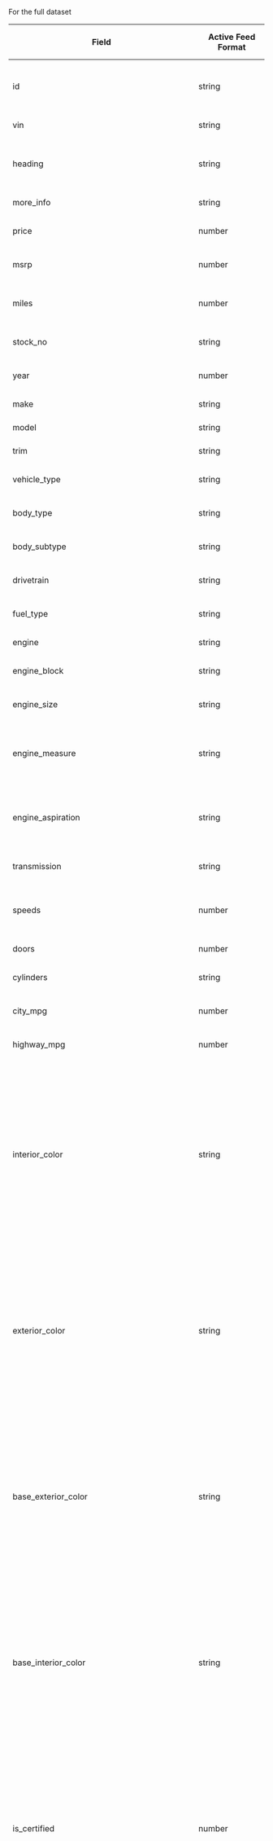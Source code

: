 For the full dataset

|Field                                                                                                                                                                                                                                       |Active Feed Format           |History Feed Format|Length              |Source       |Description                                                                                                                                                                                                                                                                                                                                                                                                               |Available Since|
|--------------------------------------------------------------------------------------------------------------------------------------------------------------------------------------------------------------------------------------------|-----------------------------|-------------------|--------------------|-------------|--------------------------------------------------------------------------------------------------------------------------------------------------------------------------------------------------------------------------------------------------------------------------------------------------------------------------------------------------------------------------------------------------------------------------|---------------|
|id                                                                                                                                                                                                                                          |string                       |string             |64                  |MC Generated |This is a GUID and unique in the feed. In History feed VIN number is prefixed                                                                                                                                                                                                                                                                                                                                             |Jan 15         |
|vin                                                                                                                                                                                                                                         |string                       |string             |17                  |MC Scraped   |17 char long VIN of the car                                                                                                                                                                                                                                                                                                                                                                                               |Jan 15         |
|heading                                                                                                                                                                                                                                     |string                       |string             |256                 |MC Scraped   |The car heading as listed on the inventory page of the dealer website                                                                                                                                                                                                                                                                                                                                                     |Jan 15         |
|more_info                                                                                                                                                                                                                                   |string                       |string             |1024                |MC Scraped   |The listing details page url                                                                                                                                                                                                                                                                                                                                                                                              |Jan 15         |
|price                                                                                                                                                                                                                                       |number                       |number             |12                  |MC Scraped   |The car price as listed on the website                                                                                                                                                                                                                                                                                                                                                                                    |Jan 15         |
|msrp                                                                                                                                                                                                                                        |number                       |number             |12                  |MC Scraped   |The car retail price as listed on the website                                                                                                                                                                                                                                                                                                                                                                             |Jan 15         |
|miles                                                                                                                                                                                                                                       |number                       |number             |12                  |MC Scraped   |The car miles/odometer as listed on the website                                                                                                                                                                                                                                                                                                                                                                           |Jan 15         |
|stock_no                                                                                                                                                                                                                                    |string                       |string             |32                  |MC Scraped   |Stock number of the car listed on the website                                                                                                                                                                                                                                                                                                                                                                             |Jan 15         |
|year                                                                                                                                                                                                                                        |number                       |number             |4                   |VIN Decoder  |Model Year of the car (VIN Decoded)                                                                                                                                                                                                                                                                                                                                                                                       |Jan 15         |
|make                                                                                                                                                                                                                                        |string                       |string             |32                  |VIN Decoder  |Make of the car (VIN Decoded)                                                                                                                                                                                                                                                                                                                                                                                             |Jan 15         |
|model                                                                                                                                                                                                                                       |string                       |string             |256                 |VIN Decoder  |Model of the car (VIN Decoded)                                                                                                                                                                                                                                                                                                                                                                                            |Jan 15         |
|trim                                                                                                                                                                                                                                        |string                       |string             |256                 |VIN Decoder  |Trim of the car (VIN Decoded)                                                                                                                                                                                                                                                                                                                                                                                             |Jan 15         |
|vehicle_type                                                                                                                                                                                                                                |string                       |string             |64                  |VIN Decoder  |Vehicle type of the car (VIN Decoded)                                                                                                                                                                                                                                                                                                                                                                                     |Jan 15         |
|body_type                                                                                                                                                                                                                                   |string                       |string             |64                  |VIN Decoder  |Body type of the car (VIN Decoded)                                                                                                                                                                                                                                                                                                                                                                                        |Jan 15         |
|body_subtype                                                                                                                                                                                                                                |string                       |string             |64                  |VIN Decoder  |Body subtype of the car (VIN Decoded)                                                                                                                                                                                                                                                                                                                                                                                     |Jan 15         |
|drivetrain                                                                                                                                                                                                                                  |string                       |string             |64                  |VIN Decoder  |Drivetrain of the car (VIN Decoded)                                                                                                                                                                                                                                                                                                                                                                                       |Jan 15         |
|fuel_type                                                                                                                                                                                                                                   |string                       |string             |64                  |VIN Decoder  |Fuel type of the car (VIN Decoded)                                                                                                                                                                                                                                                                                                                                                                                        |Jan 15         |
|engine                                                                                                                                                                                                                                      |string                       |string             |64                  |VIN Decoder  |Engine of the car (VIN Decoded)                                                                                                                                                                                                                                                                                                                                                                                           |Jan 15         |
|engine_block                                                                                                                                                                                                                                |string                       |string             |8                   |VIN Decoder  |Engine block of the car (VIN Decoded)                                                                                                                                                                                                                                                                                                                                                                                     |Jan 15         |
|engine_size                                                                                                                                                                                                                                 |string                       |string             |16                  |VIN Decoder  |Engine size of the car (VIN Decoded)                                                                                                                                                                                                                                                                                                                                                                                      |Jan 15         |
|engine_measure                                                                                                                                                                                                                              |string                       |string             |32                  |VIN Decoder  |Engine measure of the car - Values are null as not available with EPI Analytics decoder                                                                                                                                                                                                                                                                                                                                   |Jan 15         |
|engine_aspiration                                                                                                                                                                                                                           |string                       |string             |32                  |VIN Decoder  |Engine aspiration of the car - Values are null as not available with EPI Analytics decoder                                                                                                                                                                                                                                                                                                                                |Jan 15         |
|transmission                                                                                                                                                                                                                                |string                       |string             |32                  |VIN Decoder  |Transmission of the car (VIN Decoded)                                                                                                                                                                                                                                                                                                                                                                                     |Jan 15         |
|speeds                                                                                                                                                                                                                                      |number                       |number             |5                   |VIN Decoder  |Speeds of the car - Values are null as not available with EPI Analytics decoder                                                                                                                                                                                                                                                                                                                                           |Jan 15         |
|doors                                                                                                                                                                                                                                       |number                       |number             |5                   |VIN Decoder  |Doors of the car (VIN Decoded)                                                                                                                                                                                                                                                                                                                                                                                            |Jan 15         |
|cylinders                                                                                                                                                                                                                                   |string                       |string             |5                   |VIN Decoder  |Cylinders of the car (VIN Decoded)                                                                                                                                                                                                                                                                                                                                                                                        |Jan 15         |
|city_mpg                                                                                                                                                                                                                                    |number                       |number             |8                   |VIN Decoder  |City miles per gallon (VIN Decoded)                                                                                                                                                                                                                                                                                                                                                                                       |Jan 15         |
|highway_mpg                                                                                                                                                                                                                                 |number                       |number             |8                   |VIN Decoder  |Highway miles per gallon (VIN Decoded)                                                                                                                                                                                                                                                                                                                                                                                    |Jan 15         |
|interior_color                                                                                                                                                                                                                              |string                       |string             |64                  |MC Scraped   |This field provides details on interior color and in some cases it provides color with some extra information like  Jet Black, Perforated leather-appointed front outboard seat trim , Very Dark Atmosphere, Leather-appointed front outboard seat trim                                                                                                                                                                   |Jan 15         |
|exterior_color                                                                                                                                                                                                                              |string                       |string             |64                  |MC Scraped   |This field provides details on exterior color and in some cases it provides color with some extra information like Supersonic Red/Midnight Black Metallic Roof [extra_cost_color] , Ext. / Int. Mosaic Black Metallic / Jet Black With Red Accents                                                                                                                                                                        |Jan 15         |
|base_exterior_color                                                                                                                                                                                                                         |string                       |string             |64                  |MC Calculated|Basic normalised color calculated from exterior color. E.g. Metallic black exterior is saved as Black in this field. Possible values in this field are Gray, Green, Gold, Blue, Brown, Purple, Red, Black, White, Pink, Orange, Yellow, Silver and Beige                                                                                                                                                                  |Jan 18         |
|base_interior_color                                                                                                                                                                                                                         |string                       |string             |64                  |MC Calculated|Basic normalised color calculated from interior color. E.g. Metallic black interior is saved as Black in this field Possible values in this field are Gray, Green, Gold, Blue, Brown, Purple, Red, Black, White, Pink, Orange, Yellow, Silver and Beige                                                                                                                                                                   |Jan 18         |
|is_certified                                                                                                                                                                                                                                |number                       |number             |5                   |MC Scraped   |Flag indicating whether its a certified car. The flag is set to 1 when we find the keyword "certified" somewhere in the listings heading or it's description. We set this flag 0 otherwise.   1 indicates its a certified car  0 indicates its not a certified car                                                                                                                                                        |Jan 15         |
|is_transfer                                                                                                                                                                                                                                 |number                       |number             |5                   |MC Scraped   |This field is populated only when the dealer location differs from the car location. The flag is set to 1 when we find the keyword "transfer" somewhere in the listings description. We set this flag 0 otherwise.   1 indicates transfer option is available on the car 0 indicates transfer option is not available on this car                                                                                         |April 18       |
|taxonomy_vin                                                                                                                                                                                                                                |string                       |string             |10                  |MC Calculated|This is a squish VIN obtained from 17 character VIN by selecting first 8 letters appended with 10th and 11th character                                                                                                                                                                                                                                                                                                    |Jan 15         |
|model_code                                                                                                                                                                                                                                  |string                       |string             |24                  |MC Scraped   |Model code of the car listed on the website                                                                                                                                                                                                                                                                                                                                                                               |April 18       |
|*scraped_at                                                                                                                                                                                                                                 |string (YYYY-MM-DDTHH:MM:SSZ)|timestamp          |32                  |MC Calculated|This is the time when the listing was scraped for the first time. This value is retained even if the listing has an update in the subsequent scraping cycles. The time period between scraped_at and status_date is the duration for which the source website has not done any significant (+-10%) change in either price or miles. Please use the reference links given at the bottom of this table for more information.|Jan 15         |
|*status_date                                                                                                                                                                                                                                |string (YYYY-MM-DDTHH:MM:SSZ)|timestamp          |32                  |MC Calculated|The last seen at time. Please use the reference links given at the bottom of this table for more information.                                                                                                                                                                                                                                                                                                             |Jan 15         |
|*first_scraped_at                                                                                                                                                                                                                           |string (YYYY-MM-DDTHH:MM:SSZ)|timestamp          |32                  |MC Calculated|This time is the oldest scraped_at date for the car with respect to the Marketcheck historical database. This is a Car or VIN Level attribute and hence will only be elevated to and made available with the most recent listing of the car. For a car which was introduced in Marketcheck database for the very first time and is still active, this field has a null value.                                             |Jan 15         |
|dealer_id                                                                                                                                                                                                                                   |number                       |number             |32                  |MC Generated |Marketcheck Dealer id                                                                                                                                                                                                                                                                                                                                                                                                     |Jan 15         |
|source                                                                                                                                                                                                                                      |string                       |string             |256                 |MC Scraped   |Website domain                                                                                                                                                                                                                                                                                                                                                                                                            |Jan 15         |
|seller_name                                                                                                                                                                                                                                 |string                       |string             |512                 |MC Scraped   |Dealer Name                                                                                                                                                                                                                                                                                                                                                                                                               |Jan 15         |
|street                                                                                                                                                                                                                                      |string                       |string             |512                 |MC Scraped   |Dealer location fields                                                                                                                                                                                                                                                                                                                                                                                                    |Jan 15         |
|city                                                                                                                                                                                                                                        |string                       |string             |128                 |MC Scraped   |                                                                                                                                                                                                                                                                                                                                                                                                                          |Jan 15         |
|state                                                                                                                                                                                                                                       |string                       |string             |128                 |MC Scraped   |                                                                                                                                                                                                                                                                                                                                                                                                                          |Jan 15         |
|zip                                                                                                                                                                                                                                         |string                       |string             |10                  |MC Scraped   |                                                                                                                                                                                                                                                                                                                                                                                                                          |Jan 15         |
|latitude                                                                                                                                                                                                                                    |decimal number               |decimal number     |8                   |MC Calculated|                                                                                                                                                                                                                                                                                                                                                                                                                          |Jan 15         |
|longitude                                                                                                                                                                                                                                   |decimal number               |decimal number     |8                   |MC Calculated|                                                                                                                                                                                                                                                                                                                                                                                                                          |Jan 15         |
|country                                                                                                                                                                                                                                     |string                       |string             |2                   |MC Scraped   |                                                                                                                                                                                                                                                                                                                                                                                                                          |Jan 16         |
|seller_phone                                                                                                                                                                                                                                |string                       |string             |256                 |MC Scraped   |Comma separated list of phone numbers of the dealer                                                                                                                                                                                                                                                                                                                                                                       |Jan 15         |
|seller_email                                                                                                                                                                                                                                |string                       |string             |256                 |MC Scraped   |Email of the dealer                                                                                                                                                                                                                                                                                                                                                                                                       |Jan 15         |
|seller_type                                                                                                                                                                                                                                 |string                       |string             |32                  |MC Calculated|It takes any one of these values dealer / fsbo / auction, same as that of listing_type                                                                                                                                                                                                                                                                                                                                    |Jan 15         |
|listing_type                                                                                                                                                                                                                                |string                       |string             |32                  |MC Calculated|It takes any one of these values dealer / fsbo / auction, same as that of seller_type                                                                                                                                                                                                                                                                                                                                     |Jan 15         |
|inventory_type                                                                                                                                                                                                                              |string                       |string             |16                  |MC Calculated|It takes any one of these values used / new                                                                                                                                                                                                                                                                                                                                                                               |Jan 15         |
|dealer_type                                                                                                                                                                                                                                 |string                       |string             |32                  |MC Calculated|It takes any one of these values franchise / independent                                                                                                                                                                                                                                                                                                                                                                  |Aug 18         |
|car_seller_name                                                                                                                                                                                                                             |string                       |string             |512                 |MC Scraped   |Name of the dealer who has the Car available in his lot                                                                                                                                                                                                                                                                                                                                                                   |Jan 16         |
|car_address                                                                                                                                                                                                                                 |string                       |string             |512                 |MC Scraped   |Car location fields - these will be populated only when the dealer location differs from the car location. This may mean the dealer has a transfer option for the car.                                                                                                                                                                                                                                                    |Jan 16         |
|car_street                                                                                                                                                                                                                                  |string                       |string             |512                 |MC Scraped   |                                                                                                                                                                                                                                                                                                                                                                                                                          |Jan 16         |
|car_city                                                                                                                                                                                                                                    |string                       |string             |128                 |MC Scraped   |                                                                                                                                                                                                                                                                                                                                                                                                                          |Jan 16         |
|car_state                                                                                                                                                                                                                                   |string                       |string             |128                 |MC Scraped   |                                                                                                                                                                                                                                                                                                                                                                                                                          |Jan 16         |
|car_zip                                                                                                                                                                                                                                     |string                       |string             |128                 |MC Scraped   |                                                                                                                                                                                                                                                                                                                                                                                                                          |Jan 16         |
|car_latitude                                                                                                                                                                                                                                |decimal number               |decimal number     |11                  |MC Calculated|                                                                                                                                                                                                                                                                                                                                                                                                                          |Jan 16         |
|car_longitude                                                                                                                                                                                                                               |decimal number               |decimal number     |11                  |MC Calculated|                                                                                                                                                                                                                                                                                                                                                                                                                          |Jan 16         |
|seller_comments                                                                                                                                                                                                                             |string                       |string             |variable length text|MC Scraped   |Dealer comments as listed on details page                                                                                                                                                                                                                                                                                                                                                                                 |Jan 15         |
|options                                                                                                                                                                                                                                     |string                       |string             |variable length text|MC Scraped   |Pipe separated list of options found on details page                                                                                                                                                                                                                                                                                                                                                                      |Jan 15         |
|features                                                                                                                                                                                                                                    |string                       |string             |variable length text|MC Scraped   |Pipe separated list of features found on details page                                                                                                                                                                                                                                                                                                                                                                     |Jan 15         |
|photo_links                                                                                                                                                                                                                                 |string                       |string             |variable length text|MC Scraped   |Pipe separated list of photo links found on details page of the car                                                                                                                                                                                                                                                                                                                                                       |Jan 15         |
|photo_url                                                                                                                                                                                                                                   |string                       |string             |1024                |MC Scraped   |Main photo url found on details page of the car                                                                                                                                                                                                                                                                                                                                                                           |Jan 15         |
|**dom                                                                                                                                                                                                                                       |number                       |number             |5                   |MC Calculated|The total days on market of the car. The DOM of a car is a sum of all days the car is reported online by all its online sources (i.e. the combined period between scraped_at and status_date) with the overlapping periods considered only ones. Please use the reference links given at the bottom of this table for more information.                                                                                   |Jan 15         |
|**dom_180                                                                                                                                                                                                                                   |number                       |number             |5                   |MC Calculated|The sum of the days on market of the Car considering only the last 6 months. Please use the reference links given at the bottom of this table for more information.                                                                                                                                                                                                                                                       |Jan 18         |
|**dom_active                                                                                                                                                                                                                                |number                       |number             |5                   |MC Calculated|The sum of the days on market of the Car considering only the last 30 days period. Please use the reference links given at the bottom of this table for more information.                                                                                                                                                                                                                                                 |Jan 18         |
|currency_indicator                                                                                                                                                                                                                          |string                       |string             |32                  |MC Calculated|Currency unit. It is USD for US listings and CAD for Canadian listings                                                                                                                                                                                                                                                                                                                                                    |March 18       |
|miles_indicator                                                                                                                                                                                                                             |string                       |string             |32                  |MC Calculated|Mileage unit. It is MILES for US listings and KILOMETERS for Canadian listings                                                                                                                                                                                                                                                                                                                                            |March 18       |
|carfax_1_owner                                                                                                                                                                                                                              |number                       |number             |5                   |MC Scraped   |Flag indicating whether the listings has a Carfax one owner flag. The flag is set to 1 when we find the keyword "carfax one owner" somewhere in the listings description. We set this flag 0 otherwise.   1 indicates the listings has a Carfax one owner flag 0 indicates the listings does not highligths a Carfax one owner flag                                                                                       |April 18       |
|carfax_clean_title                                                                                                                                                                                                                          |number                       |number             |5                   |MC Scraped   |Flag indicating whether the listings has a Carfax clean title flag. The flag is set to 1 when we find the keyword "carfax clean title" somewhere in the listings description. We set this flag 0 otherwise.   1 indicates the listings has a Carfax clean title flag 0 indicates the listings does not highligths a Carfax clean title flag                                                                               |April 18       |
|loan_term                                                                                                                                                                                                                                   |number                       |number             |5                   |MC Scraped   |Car finance term in months as listed on details page                                                                                                                                                                                                                                                                                                                                                                      |May 18         |
|loan_apr                                                                                                                                                                                                                                    |decimal number               |decimal number     |5                   |MC Scraped   |Car finance annual percentage rate value as listed on details page                                                                                                                                                                                                                                                                                                                                                        |May 18         |
|l_down_pay                                                                                                                                                                                                                                  |number                       |number             |5                   |MC Scraped   |Car lease down payment value as listed on details page                                                                                                                                                                                                                                                                                                                                                                    |May 18         |
|l_emi                                                                                                                                                                                                                                       |number                       |number             |5                   |MC Scraped   |Car lease monthly payment value as listed on details page                                                                                                                                                                                                                                                                                                                                                                 |May 18         |
|f_down_pay                                                                                                                                                                                                                                  |decimal number               |decimal number     |8                   |MC Scraped   |Car finance down payment value as listed on details page                                                                                                                                                                                                                                                                                                                                                                  |May 18         |
|f_down_pay_per                                                                                                                                                                                                                              |number                       |number             |5                   |MC Scraped   |Car finance down payment value in percentage as listed on details page                                                                                                                                                                                                                                                                                                                                                    |May 18         |
|f_emi                                                                                                                                                                                                                                       |number                       |number             |5                   |MC Scraped   |Car finance monthly payment value as listed on details page                                                                                                                                                                                                                                                                                                                                                               |May 18         |
|lease_term                                                                                                                                                                                                                                  |number                       |number             |5                   |MC Scraped   |Car lease term value per month as listed on details page                                                                                                                                                                                                                                                                                                                                                                  |May 18         |
|in_transit                                                                                                                                                                                                                                  |number                       |number             |1                   |MC Scraped   |Flag indicating whether it's a in_transit car. The flag is set to 1 when we find the keyword "in_transit" (and all its close variants like "in-transit", "in transit" etc) somewhere in the listings heading or it's description. We set this flag 0 otherwise.   1 indicates its a in_transit car  0 indicates its not a in_transit car                                                                                  |January 22     |
|in_transit_days                                                                                                                                                                                                                             |number                       |number             |5                   |MC Calculated|This field contains the no. of days the listing/VIN is in transit on that source                                                                                                                                                                                                                                                                                                                                          |January 22     |
|in_transit_at                                                                                                                                                                                                                               |string (YYYY-MM-DDTHH:MM:SSZ)|timestamp          |32                  |MC Calculated|This is a timestamp. It will indicate since when the particular VIN is in transit for that specific source                                                                                                                                                                                                                                                                                                                |January 22     |
|is_searchable                                                                                                                                                                                                                               |number                       |NA                 |1                   |MC Calculated|Flag will give the dealership listing where the vehicle is physically located identified by our differred attibution logic.   1 indicates car physically available at that current dealership 0 indicates car physically not available at that current dealership                                                                                                                                                         |May 18         |
|delivery_date                                                                                                                                                                                                                               |string (YYYY-MM-DD)          |NA                 |10                  |MC Calculated|Snapshot date only available on Snowflake Platform. Using current date while appending daily active inventory data in the Snowflake table                                                                                                                                                                                                                                                                                 |Sept 21        |
| * References that explain various date fields: PPT - https://storage.googleapis.com/marketcheck-sample-feeds/dates_in_mc_feed.pptx   Medium Link - https://medium.com/marketcheck-apis/marketcheck-api-listing-dates-explained-ec67477ee800|                             |                   |                    |             |                                                                                                                                                                                                                                                                                                                                                                                                                          |               |
| ** Reference that explains DOM fields and how those are calculated: PPT - https://storage.googleapis.com/marketcheck-sample-feeds/Days_on_Market(DOM).pptx                                                                                 |                             |                   |                    |             |                                                                                                                                                                                                                                                                                                                                                                                                                          |               |
| ** Reference that explains vehichle attribution logic: Text File - https://storage.googleapis.com/marketcheck-sample-feeds/vehicle_attribution_logic.txt                                                                                   |                             |                   |                    |             |                                                                                                                                                                                                                                                                                                                                                                                                                          |               |
| ** Reference that explains use of Cloud Translation for non-english websites(mostly canadian sites) having primary language as Spanish or French: Reference Link - powered by Google Translate                                             |                             |                   |                    |             |                                                                                                                                                                                                                                                                                                                                                                                                                          |               |
|** Non-availability of the field value is represented by an empty string or a "null" string.                                                                                                                                                |                             |                   |                    |             |                                                                                                                                                                                                                                                                                                                                                                                                                          |               |
